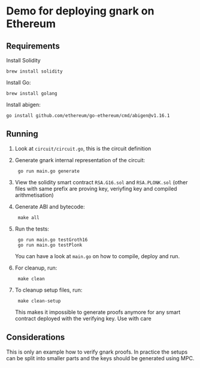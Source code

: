 # Demo for deploying gnark on Ethereum

## Requirements

Install Solidity

    brew install solidity

Install Go:

    brew install golang

Install abigen:

    go install github.com/ethereum/go-ethereum/cmd/abigen@v1.16.1

## Running

1. Look at `circuit/circuit.go`, this is the circuit definition
2. Generate gnark internal representation of the circuit:

        go run main.go generate

3. View the solidity smart contract `RSA.G16.sol` and `RSA.PLONK.sol` (other files with same prefix are proving key, veriyfing key and compiled arithmetisation)
4. Generate ABI and bytecode:

        make all

5. Run the tests:

        go run main.go testGroth16
        go run main.go testPlonk

    You can have a look at `main.go` on how to compile, deploy and run.

6. For cleanup, run:

        make clean

7. To cleanup setup files, run:

        make clean-setup

    This makes it impossible to generate proofs anymore for any smart contract deployed with the verifying key. Use with care

## Considerations

This is only an example how to verify gnark proofs. In practice the setups can be split into smaller parts and the keys should be generated using MPC.

